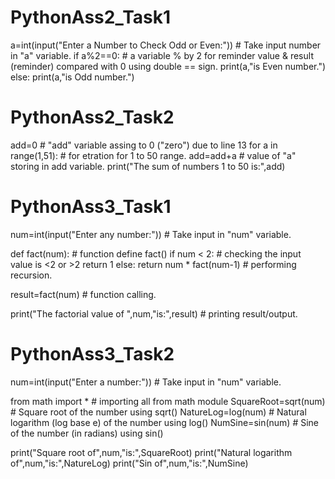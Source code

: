 # PythonAss2_Task1

a=int(input("Enter a Number to Check Odd or Even:"))   # Take input number in "a" variable.
if a%2==0:                                             # a variable % by 2 for reminder value & result (reminder) compared with 0 using double == sign.
    print(a,"is Even number.")
else:
    print(a,"is Odd number.")

# PythonAss2_Task2

add=0                                          # "add" variable assing to 0 ("zero") due to line 13
for a in range(1,51):                          # for etration for 1 to 50 range.
    add=add+a                                  # value of "a" storing in add variable.
print("The sum of numbers 1 to 50 is:",add)


# PythonAss3_Task1

num=int(input("Enter any number:"))            # Take input in "num" variable.

def fact(num):                                 # function define fact()
    if num < 2:                                # checking the input value is <2 or >2
        return 1
    else:
        return num * fact(num-1)                # performing recursion.

result=fact(num)                                # function calling.

print("The factorial value of ",num,"is:",result) # printing result/output.


# PythonAss3_Task2

num=int(input("Enter a number:"))                    # Take input in "num" variable.

from math import *                                   # importing all from math module
SquareRoot=sqrt(num)                                 # Square root of the number using sqrt()
NatureLog=log(num)                                   # Natural logarithm (log base e) of the number using log()
NumSine=sin(num)                                     # Sine of the number (in radians) using sin()

print("Square root of",num,"is:",SquareRoot)
print("Natural logarithm of",num,"is:",NatureLog)
print("Sin of",num,"is:",NumSine)
